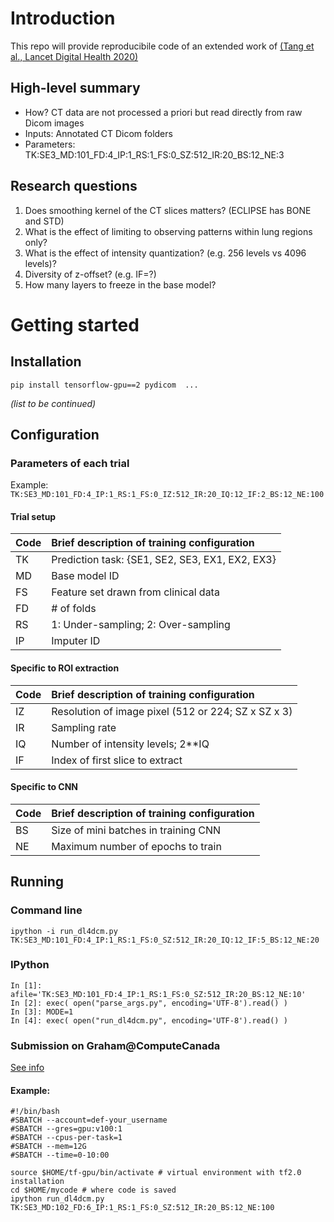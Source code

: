 # Introduction

This repo will provide reproducibile code of an extended work of [(Tang et al., Lancet Digital Health 2020)](https://www.sciencedirect.com/science/article/pii/S2589750020300649)

## High-level summary

- How? CT data are not processed a priori but read directly from raw Dicom images 
- Inputs: Annotated CT Dicom folders
- Parameters: TK:SE3_MD:101_FD:4_IP:1_RS:1_FS:0_SZ:512_IR:20_BS:12_NE:3

## Research questions

1. Does smoothing kernel of the CT slices matters? (ECLIPSE has BONE and STD)
2. What is the effect of limiting to observing patterns within lung regions only?
3. What is the effect of intensity quantization? (e.g. 256 levels vs 4096 levels)?
4. Diversity of z-offset? (e.g. IF=?)
5. How many layers to freeze in the base model?



# Getting started

## Installation

```
pip install tensorflow-gpu==2 pydicom  ... 
```
*(list to be continued)*
 
## Configuration

### Parameters of each trial

Example: ```TK:SE3_MD:101_FD:4_IP:1_RS:1_FS:0_IZ:512_IR:20_IQ:12_IF:2_BS:12_NE:100```

#### Trial setup
| Code | Brief description of training configuration |
| ------------- |:-------------|
| TK | Prediction task: {SE1, SE2, SE3, EX1, EX2, EX3} |
| MD | Base model ID |
| FS | Feature set drawn from clinical data |
| FD | # of folds |
| RS | 1: Under-sampling; 2: Over-sampling |
| IP | Imputer ID |

#### Specific to ROI extraction
| Code | Brief description of training configuration |
| ------------- |:-------------|
| IZ | Resolution of image pixel (512 or 224; SZ x SZ x 3) |
| IR | Sampling rate |
| IQ | Number of intensity levels; 2**IQ |
| IF | Index of first slice to extract |

#### Specific to CNN
| Code | Brief description of training configuration |
| ------------- |:-------------|
| BS | Size of mini batches in training CNN  |
| NE | Maximum number of epochs to train |


## Running

### Command line
```
ipython -i run_dl4dcm.py TK:SE3_MD:101_FD:4_IP:1_RS:1_FS:0_SZ:512_IR:20_IQ:12_IF:5_BS:12_NE:20
```

### IPython
```
In [1]: afile='TK:SE3_MD:101_FD:4_IP:1_RS:1_FS:0_SZ:512_IR:20_BS:12_NE:10'
In [2]: exec( open("parse_args.py", encoding='UTF-8').read() )
In [3]: MODE=1
In [4]: exec( open("run_dl4dcm.py", encoding='UTF-8').read() )
```

### Submission on Graham@ComputeCanada

[See info](https://docs.computecanada.ca/wiki/Graham#GPUs_on_Graham)


#### Example:
```
#!/bin/bash
#SBATCH --account=def-your_username
#SBATCH --gres=gpu:v100:1
#SBATCH --cpus-per-task=1
#SBATCH --mem=12G
#SBATCH --time=0-10:00

source $HOME/tf-gpu/bin/activate # virtual environment with tf2.0 installation
cd $HOME/mycode # where code is saved
ipython run_dl4dcm.py TK:SE3_MD:102_FD:6_IP:1_RS:1_FS:0_SZ:512_IR:20_BS:12_NE:100
```


